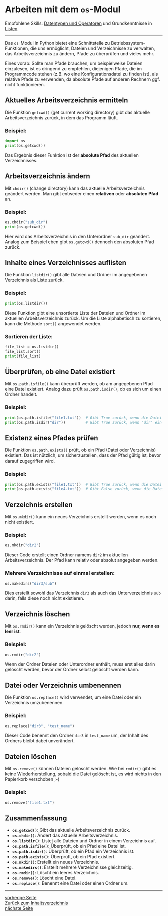 # Arbeiten mit dem `os`-Modul

Empfohlene Skills: [Datentypen und Operatoren](01_datentypen_operationen.md) und Grundkenntnisse in [Listen](04_listen.md)

---

Das `os`-Modul in Python bietet eine Schnittstelle zu Betriebssystem-Funktionen, die uns ermöglicht, 
Dateien und Verzeichnisse zu verwalten, das Arbeitsverzeichnis zu ändern, Pfade zu überprüfen und vieles mehr.

Eines vorab: Sollte man Pfade brauchen, um beispielweise Dateien einzulesen, ist es dringend zu empfehlen, diejenigen
Pfade, die im Programmcode stehen (z.B. wo eine Konfigurationsdatei zu finden ist), als relative Pfade zu verwenden, da
absolute Pfade auf anderen Rechnern ggf. nicht funktionieren.

## Aktuelles Arbeitsverzeichnis ermitteln

Die Funktion `getcwd()` (get current working directory) gibt das aktuelle Arbeitsverzeichnis zurück, in dem das Programm läuft.

### Beispiel:

```python
import os
print(os.getcwd())
```

Das Ergebnis dieser Funktion ist der **absolute Pfad** des aktuellen Verzeichnisses.


## Arbeitsverzeichnis ändern

Mit `chdir()` (change directory) kann das aktuelle Arbeitsverzeichnis geändert werden. Man gibt entweder einen 
**relativen** oder **absoluten Pfad** an.

### Beispiel:

```python
os.chdir("sub_dir")
print(os.getcwd())
```

Hier wird das Arbeitsverzeichnis in den Unterordner `sub_dir` geändert. Analog zum Beispiel eben gibt `os.getcwd()`
dennoch den absoluten Pfad zurück.

## Inhalte eines Verzeichnisses auflisten

Die Funktion `listdir()` gibt alle Dateien und Ordner im angegebenen Verzeichnis als Liste zurück.

### Beispiel:

```python
print(os.listdir())
```

Diese Funktion gibt eine unsortierte Liste der Dateien und Ordner im aktuellen Arbeitsverzeichnis zurück. Um die Liste 
alphabetisch zu sortieren, kann die Methode `sort()` angewendet werden. 

### Sortieren der Liste:

```python
file_list = os.listdir()
file_list.sort()
print(file_list)
```


## Überprüfen, ob eine Datei existiert

Mit `os.path.isfile()` kann überprüft werden, ob am angegebenen Pfad eine Datei existiert. Analog dazu prüft 
`os.path.isdir()`, ob es sich um einen Ordner handelt.

### Beispiel:

```python
print(os.path.isfile("file1.txt"))  # Gibt True zurück, wenn die Datei existiert
print(os.path.isdir("dir"))         # Gibt True zurück, wenn "dir" ein Ordner ist
```


## Existenz eines Pfades prüfen

Die Funktion `os.path.exists()` prüft, ob ein Pfad (Datei oder Verzeichnis) existiert. Das ist nützlich, um 
sicherzustellen, dass der Pfad gültig ist, bevor darauf zugegriffen wird.

### Beispiel:

```python
print(os.path.exists("file1.txt"))  # Gibt True zurück, wenn die Datei existiert
print(os.path.exists("file4.txt"))  # Gibt False zurück, wenn die Datei nicht existiert
```


## Verzeichnis erstellen

Mit `os.mkdir()` kann ein neues Verzeichnis erstellt werden, wenn es noch nicht existiert.

### Beispiel:

```python
os.mkdir("dir2")
```

Dieser Code erstellt einen Ordner namens `dir2` im aktuellen Arbeitsverzeichnis. Der Pfad kann relativ oder 
absolut angegeben werden.

### Mehrere Verzeichnisse auf einmal erstellen:

```python
os.makedirs("dir3/sub")
```

Dies erstellt sowohl das Verzeichnis `dir3` als auch das Unterverzeichnis `sub` darin, falls diese noch nicht existieren.


## Verzeichnis löschen

Mit `os.rmdir()` kann ein Verzeichnis gelöscht werden, jedoch **nur, wenn es leer ist**.

### Beispiel:

```python
os.rmdir("dir2")
```

Wenn der Ordner Dateien oder Unterordner enthält, muss erst alles darin gelöscht werden, bevor der Ordner 
selbst gelöscht werden kann.


## Datei oder Verzeichnis umbenennen

Die Funktion `os.replace()` wird verwendet, um eine Datei oder ein Verzeichnis umzubenennen.

### Beispiel:

```python
os.replace("dir3", "test_name")
```

Dieser Code benennt den Ordner `dir3` in `test_name` um, der Inhalt des Ordners bleibt dabei unverändert.


## Dateien löschen

Mit `os.remove()` können Dateien gelöscht werden. Wie bei `rmdir()` gibt es keine Wiederherstellung, 
sobald die Datei gelöscht ist, es wird nichts in den Papierkorb verschoben ;-)

### Beispiel:

```python
os.remove("file1.txt")
```

## Zusammenfassung

- **`os.getcwd()`**: Gibt das aktuelle Arbeitsverzeichnis zurück.
- **`os.chdir()`**: Ändert das aktuelle Arbeitsverzeichnis.
- **`os.listdir()`**: Listet alle Dateien und Ordner in einem Verzeichnis auf.
- **`os.path.isfile()`**: Überprüft, ob ein Pfad eine Datei ist.
- **`os.path.isdir()`**: Überprüft, ob ein Pfad ein Verzeichnis ist.
- **`os.path.exists()`**: Überprüft, ob ein Pfad existiert.
- **`os.mkdir()`**: Erstellt ein neues Verzeichnis.
- **`os.makedirs()`**: Erstellt mehrere Verzeichnisse gleichzeitig.
- **`os.rmdir()`**: Löscht ein leeres Verzeichnis.
- **`os.remove()`**: Löscht eine Datei.
- **`os.replace()`**: Benennt eine Datei oder einen Ordner um.

---

[vorherige Seite](07_dateien.md)  
[Zurück zum Inhaltsverzeichnis](00_inhaltsverzeichnis.md)  
[nächste Seite](09_funktionen.md)